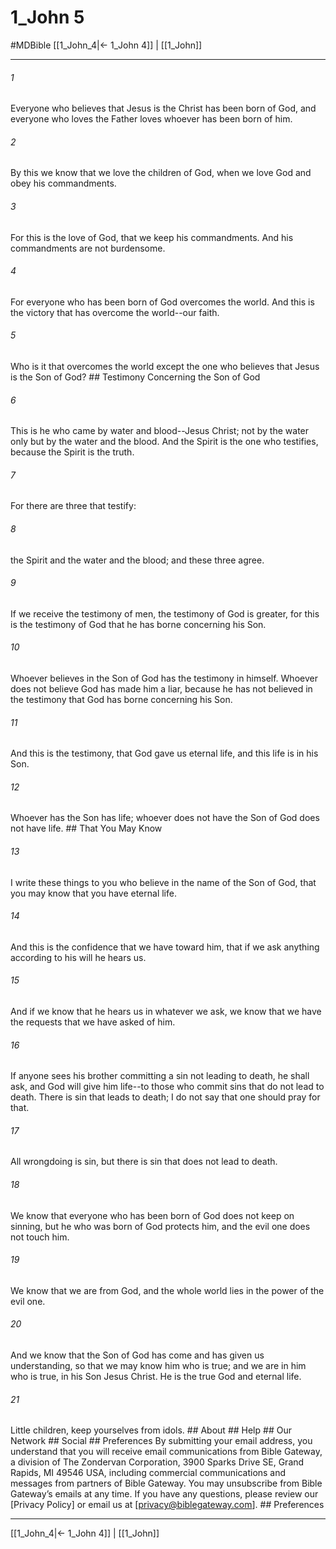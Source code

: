 # 1_John 5
#MDBible
[[1_John_4|← 1_John 4]] | [[1_John]]

***






###### 1 


Everyone who believes that Jesus is the Christ has been born of God, and everyone who loves the Father loves whoever has been born of him. 





###### 2 


By this we know that we love the children of God, when we love God and obey his commandments. 





###### 3 


For this is the love of God, that we keep his commandments. And his commandments are not burdensome. 





###### 4 


For everyone who has been born of God overcomes the world. And this is the victory that has overcome the world--our faith. 





###### 5 


Who is it that overcomes the world except the one who believes that Jesus is the Son of God? ## Testimony Concerning the Son of God 





###### 6 


This is he who came by water and blood--Jesus Christ; not by the water only but by the water and the blood. And the Spirit is the one who testifies, because the Spirit is the truth. 





###### 7 


For there are three that testify: 





###### 8 


the Spirit and the water and the blood; and these three agree. 





###### 9 


If we receive the testimony of men, the testimony of God is greater, for this is the testimony of God that he has borne concerning his Son. 





###### 10 


Whoever believes in the Son of God has the testimony in himself. Whoever does not believe God has made him a liar, because he has not believed in the testimony that God has borne concerning his Son. 





###### 11 


And this is the testimony, that God gave us eternal life, and this life is in his Son. 





###### 12 


Whoever has the Son has life; whoever does not have the Son of God does not have life. ## That You May Know 





###### 13 


I write these things to you who believe in the name of the Son of God, that you may know that you have eternal life. 





###### 14 


And this is the confidence that we have toward him, that if we ask anything according to his will he hears us. 





###### 15 


And if we know that he hears us in whatever we ask, we know that we have the requests that we have asked of him. 





###### 16 


If anyone sees his brother committing a sin not leading to death, he shall ask, and God will give him life--to those who commit sins that do not lead to death. There is sin that leads to death; I do not say that one should pray for that. 





###### 17 


All wrongdoing is sin, but there is sin that does not lead to death. 





###### 18 


We know that everyone who has been born of God does not keep on sinning, but he who was born of God protects him, and the evil one does not touch him. 





###### 19 


We know that we are from God, and the whole world lies in the power of the evil one. 





###### 20 


And we know that the Son of God has come and has given us understanding, so that we may know him who is true; and we are in him who is true, in his Son Jesus Christ. He is the true God and eternal life. 





###### 21 


Little children, keep yourselves from idols. ## About ## Help ## Our Network ## Social ## Preferences By submitting your email address, you understand that you will receive email communications from Bible Gateway, a division of The Zondervan Corporation, 3900 Sparks Drive SE, Grand Rapids, MI 49546 USA, including commercial communications and messages from partners of Bible Gateway. You may unsubscribe from Bible Gateway&rsquo;s emails at any time. If you have any questions, please review our [Privacy Policy] or email us at [privacy@biblegateway.com]. ## Preferences

***

[[1_John_4|← 1_John 4]] | [[1_John]]
